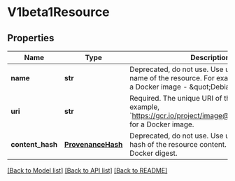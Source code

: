 # V1beta1Resource

## Properties
Name | Type | Description | Notes
------------ | ------------- | ------------- | -------------
**name** | **str** | Deprecated, do not use. Use uri instead.  The name of the resource. For example, the name of a Docker image - \&quot;Debian\&quot;. | [optional] 
**uri** | **str** | Required. The unique URI of the resource. For example, &#x60;https://gcr.io/project/image@sha256:foo&#x60; for a Docker image. | [optional] 
**content_hash** | [**ProvenanceHash**](ProvenanceHash.md) | Deprecated, do not use. Use uri instead.  The hash of the resource content. For example, the Docker digest. | [optional] 

[[Back to Model list]](../README.md#documentation-for-models) [[Back to API list]](../README.md#documentation-for-api-endpoints) [[Back to README]](../README.md)


